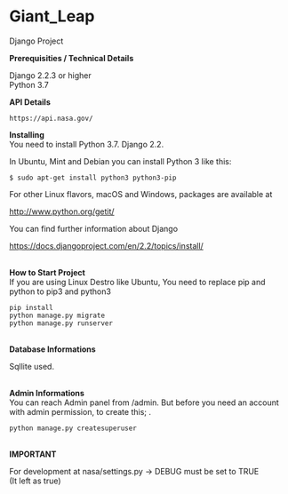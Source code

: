 # Giant_Leap
Django Project



<b>Prerequisities / Technical Details</b>

Django 2.2.3 or higher<br> 
Python 3.7<br>

<b>API Details</b>
```
https://api.nasa.gov/
```

<b> Installing </b>
<br>
You need to install Python 3.7. 
Django 2.2.

In Ubuntu, Mint and Debian you can install Python 3 like this:

```
$ sudo apt-get install python3 python3-pip
```

For other Linux flavors, macOS and Windows, packages are available at

http://www.python.org/getit/


You can find further information about Django

https://docs.djangoproject.com/en/2.2/topics/install/

<br>
<b> How to Start Project </b> 
<br>
 If you are using Linux Destro like Ubuntu, You need to replace pip and python to pip3 and python3
 
```
pip install
python manage.py migrate
python manage.py runserver
```


<br>
<b> Database Informations </b> 
<br>

Sqllite used.




<br>
<b> Admin Informations </b> 
<br>
 You can reach Admin panel from /admin.
 But before you need an account with admin permission, to create this; .

 
```
python manage.py createsuperuser
```

 <br>
 <b>IMPORTANT</b>

For development at nasa/settings.py -> DEBUG must be set to TRUE
<br>
(It left as true)
